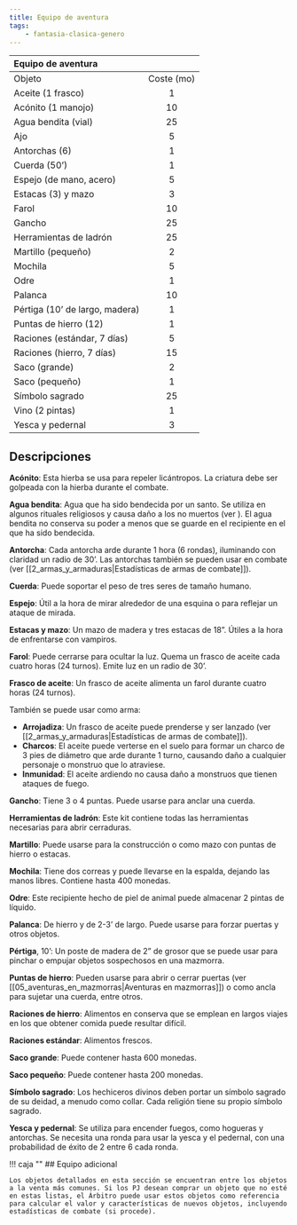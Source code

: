 ```yaml
---
title: Equipo de aventura
tags:
    - fantasia-clasica-genero
---
```


| Equipo de aventura             |            |
| :----------------------------- | :--------: |
| Objeto                         | Coste (mo) |
| Aceite (1 frasco)              |     1      |
| Acónito (1 manojo)             |     10     |
| Agua bendita (vial)            |     25     |
| Ajo                            |     5      |
| Antorchas (6)                  |     1      |
| Cuerda (50’)                   |     1      |
| Espejo (de mano, acero)        |     5      |
| Estacas (3) y mazo             |     3      |
| Farol                          |     10     |
| Gancho                         |     25     |
| Herramientas de ladrón         |     25     |
| Martillo (pequeño)             |     2      |
| Mochila                        |     5      |
| Odre                           |     1      |
| Palanca                        |     10     |
| Pértiga (10’ de largo, madera) |     1      |
| Puntas de hierro (12)          |     1      |
| Raciones (estándar, 7 días)    |     5      |
| Raciones (hierro, 7 días)      |     15     |
| Saco (grande)                  |     2      |
| Saco (pequeño)                 |     1      |
| Símbolo sagrado                |     25     |
| Vino (2 pintas)                |     1      |
| Yesca y pedernal               |     3      |

## Descripciones
**Acónito**: Esta hierba se usa para repeler licántropos. La criatura debe ser golpeada con la hierba durante el combate.

**Agua bendita**: Agua que ha sido bendecida por un santo. Se utiliza en algunos rituales religiosos y causa daño a los no muertos (ver ). El agua bendita no conserva su poder a menos que se guarde en el recipiente en el que ha sido bendecida.

**Antorcha**: Cada antorcha arde durante 1 hora (6 rondas), iluminando con claridad un radio de 30’. Las antorchas también se pueden usar en combate (ver [[2_armas_y_armaduras|Estadísticas de armas de combate]]).

**Cuerda**: Puede soportar el peso de tres seres de tamaño humano.

**Espejo**: Útil a la hora de mirar alrededor de una esquina o para reflejar un ataque de mirada.

**Estacas y mazo**: Un mazo de madera y tres estacas de 18”. Útiles a la hora de enfrentarse con vampiros.

**Farol**: Puede cerrarse para ocultar la luz. Quema un frasco de aceite cada cuatro horas (24 turnos). Emite luz en un radio de 30’.

**Frasco de aceite**: Un frasco de aceite alimenta un farol durante cuatro horas (24 turnos).

También se puede usar como arma:

- **Arrojadiza**: Un frasco de aceite puede prenderse y ser lanzado (ver [[2_armas_y_armaduras|Estadísticas de armas de combate]]).
- **Charcos**: El aceite puede verterse en el suelo para formar un charco de 3 pies de diámetro que arde durante 1 turno, causando daño a cualquier personaje o monstruo que lo atraviese.
- **Inmunidad**: El aceite ardiendo no causa daño a monstruos que tienen ataques de fuego.

**Gancho**: Tiene 3 o 4 puntas. Puede usarse para anclar una cuerda.

**Herramientas de ladrón**: Este kit contiene todas las herramientas necesarias para abrir cerraduras.

**Martillo**: Puede usarse para la construcción o como mazo con puntas de hierro o estacas.

**Mochila**: Tiene dos correas y puede llevarse en la espalda, dejando las manos libres. Contiene hasta 400 monedas.

**Odre**: Este recipiente hecho de piel de animal puede almacenar 2 pintas de líquido.

**Palanca**: De hierro y de 2-3’ de largo. Puede usarse para forzar puertas y otros objetos.

**Pértiga**, 10’: Un poste de madera de 2” de grosor que se puede usar para pinchar o empujar objetos sospechosos en una mazmorra.

**Puntas de hierro**: Pueden usarse para abrir o cerrar puertas (ver [[05_aventuras_en_mazmorras|Aventuras en mazmorras]]) o como ancla para sujetar una cuerda, entre otros.

**Raciones de hierro**: Alimentos en conserva que se emplean en largos viajes en los que obtener comida puede resultar difícil.

**Raciones estándar**: Alimentos frescos.

**Saco grande**: Puede contener hasta 600 monedas.

**Saco pequeño**: Puede contener hasta 200 monedas.

**Símbolo sagrado**: Los hechiceros divinos deben portar un símbolo sagrado de su deidad, a menudo como collar. Cada religión tiene su propio símbolo sagrado.

**Yesca y pedernal**: Se utiliza para encender fuegos, como hogueras y antorchas. Se necesita una ronda para usar la yesca y el pedernal, con una probabilidad de éxito de 2 entre 6 cada ronda.

!!! caja ""
    ## Equipo adicional

    Los objetos detallados en esta sección se encuentran entre los objetos a la venta más comunes. Si los PJ desean comprar un objeto que no esté en estas listas, el Árbitro puede usar estos objetos como referencia para calcular el valor y características de nuevos objetos, incluyendo estadísticas de combate (si procede).
